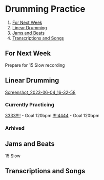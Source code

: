 # Drumming Practice

1. [For Next Week](#fornextweek)
2. [Linear Drumming](#linear)
3. [Jams and Beats](#jamsandbeats)
4. [Transcriptions and Songs](#transcriptionsandsongs)

## For Next Week
Prepare for 15 Slow recording

## Linear Drumming
[Screenshot_2023-06-04_16-32-58](https://github.com/gennarocc/drumming-practice/assets/13220093/defd26fd-6bef-45ac-bcec-b3d5763c12ca)
### Currently Practicing
[3333!!!!](https://gscribe.com/share/ECp5SYowyZDmxDqC7) - Goal 120bpm
[!!!!4444](https://gscribe.com/share/paPURAiaNmXMz4hQA) - Goal 120bpm
### Arhived

## Jams and Beats
15 Slow

## Transcriptions and Songs
